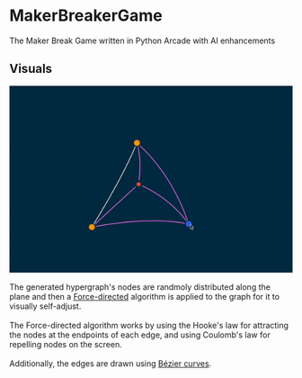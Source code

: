 # MakerBreakerGame
The Maker Break Game written in Python Arcade with AI enhancements

## Visuals
![](./media/demo.gif)

The generated hypergraph's nodes are randmoly distributed along the plane and then a 
[Force-directed](https://en.wikipedia.org/wiki/Force-directed_graph_drawing) algorithm
is applied to the graph for it to visually self-adjust.
<br/>
<br/>
The Force-directed algorithm works by using the Hooke's law for attracting the nodes at the endpoints of each edge, 
and using Coulomb's law for repelling nodes on the screen.
<br/>
<br/>
Additionally, the edges are drawn using [Bézier curves](https://en.wikipedia.org/wiki/B%C3%A9zier_curve).

